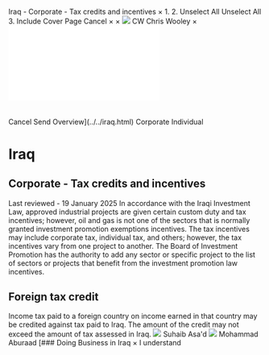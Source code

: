 Iraq - Corporate - Tax credits and incentives
×
1.
2.
Unselect All
Unselect All
3.
Include Cover Page
Cancel
×
×
![](../../-/media/world-wide-tax-summaries/attachments/global---chris-wooley.ashx%3Frev=ac5e5f3223b34096b1afc2a6009c7320&revision=ac5e5f32-23b3-4096-b1af-c2a6009c7320&hash=859B7ADC84DC2CBEC9760E9E6EE7DE6D0A8BFCDF)
CW
Chris Wooley
×
![](tax-credits-and-incentives.html)
######
Cancel
Send
Overview](../../iraq.html)
Corporate
Individual
# Iraq
## Corporate - Tax credits and incentives
Last reviewed - 19 January 2025
In accordance with the Iraqi Investment Law, approved industrial projects are given certain custom duty and tax incentives; however, oil and gas is not one of the sectors that is normally granted investment promotion exemptions incentives.
The tax incentives may include corporate tax, individual tax, and others; however, the tax incentives vary from one project to another.
The Board of Investment Promotion has the authority to add any sector or specific project to the list of sectors or projects that benefit from the investment promotion law incentives.
## Foreign tax credit
Income tax paid to a foreign country on income earned in that country may be credited against tax paid to Iraq. The amount of the credit may not exceed the amount of tax assessed in Iraq.
![](../../-/media/world-wide-tax-summaries/iraqsuhaib-asad2-78-copy-2jpg20231204014734859.ashx%3Frev=c6cadd9d18ff49be976f60cbded65ce7&revision=c6cadd9d-18ff-49be-976f-60cbded65ce7&hash=DFA1048C12ED1B26915256496BEA4E7FEB26835A)
Suhaib Asa'd
![](../../-/media/world-wide-tax-summaries/iraqmohammad-aburaadmohammad-aburaadjpg20220509072037896.ashx%3Frev=a209394c33204d9bac36bce94a8ac84a&revision=a209394c-3320-4d9b-ac36-bce94a8ac84a&hash=E1F5B55013999ED7E0E929D8EF5EDA9D7DD238CC)
Mohammad Aburaad
[### Doing Business in Iraq
×
I understand